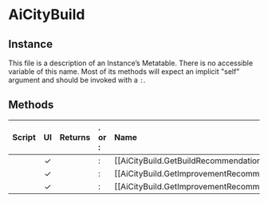 # AiCityBuild
## Instance
This file is a description of an Instance’s Metatable. There is no accessible variable of this name. Most of its methods will expect an implicit "self" argument and should be invoked with a `:`.

## Methods
| Script | UI  | Returns | . or : | Name | Arguments |
|:------:|:---:| -------:|:---- |:---- |:--------- |
| |✓| |:|[[AiCityBuild.GetBuildRecommendations\|GetBuildRecommendations]]| |
| |✓| |:|[[AiCityBuild.GetImprovementRecommendations\|GetImprovementRecommendations]]| |
| |✓| |:|[[AiCityBuild.GetImprovementRecommendationsForBuilder\|GetImprovementRecommendationsForBuilder]]| |
